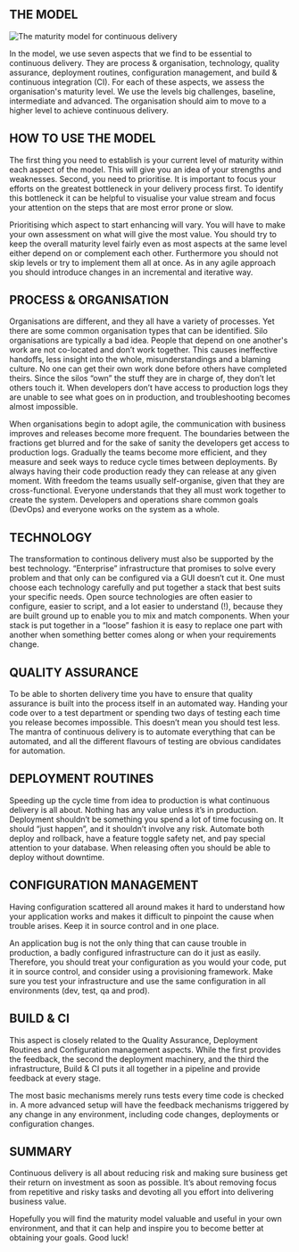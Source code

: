 THE MODEL
---------

![The maturity model for continuous delivery](http://bekkopen.github.io/maturity-model)

In the model, we use seven aspects that we find to be essential to continuous delivery. They are process & organisation, technology, quality assurance, deployment routines, configuration management, and build & continuous integration (CI). For each of these aspects, we assess the organisation's maturity level. We use the levels big challenges, baseline, intermediate and advanced. The organisation should aim to move to a higher level to achieve continuous delivery.

HOW TO USE THE MODEL
--------------------

The first thing you need to establish is your current level of maturity within each aspect of the model. This will give you an idea of your strengths and weaknesses. Second, you need to prioritise. It is important to focus your efforts on the greatest bottleneck in your delivery process first. To identify this bottleneck it can be helpful to visualise your value stream and focus your attention on the steps that are most error prone or slow.

Prioritising which aspect to start enhancing will vary. You will have to make your own assessment on what will give the most value. You should try to keep the overall maturity level fairly even as most aspects at the same level either depend on or complement each other. Furthermore you should not skip levels or try to implement them all at once. As in any agile approach you should introduce changes in an incremental and iterative way.

PROCESS & ORGANISATION
----------------------

Organisations are different, and they all have a variety of processes. Yet there are some common organisation types that can be identified. Silo organisations are typically a bad idea. People that depend on one another's work are not co-located and don’t work together. This causes ineffective handoffs, less insight into the whole, misunderstandings and a blaming culture. No one can get their own work done before others have completed theirs. Since the silos “own” the stuff they are in charge of, they don’t let others touch it. When developers don’t have access to production logs they are unable to see what goes on in production, and troubleshooting becomes almost impossible.

When organisations begin to adopt agile, the communication with business improves and releases become more frequent. The boundaries between the fractions get blurred and for the sake of sanity the developers get access to production logs. Gradually the teams become more efficient, and they measure and seek ways to reduce cycle times between deployments. By always having their code production ready they can release at any given moment. With freedom the teams usually self-organise, given that they are cross-functional. Everyone understands that they all must work together to create the system. Developers and operations share common goals (DevOps) and everyone works on the system as a whole.

TECHNOLOGY
----------

The transformation to continous delivery must also be supported by the best technology. “Enterprise” infrastructure that promises to solve every problem and that only can be configured via a GUI doesn’t cut it. One must choose each technology carefully and put together a stack that best suits your specific needs. Open source technologies are often easier to configure, easier to script, and a lot easier to understand (!), because they are built ground up to enable you to mix and match components. When your stack is put together in a “loose” fashion it is easy to replace one part with another when something better comes along or when your requirements change.

QUALITY ASSURANCE
-----------------

To be able to shorten delivery time you have to ensure that quality assurance is built into the process itself in an automated way. Handing your code over to a test department or spending two days of testing each time you release becomes impossible. This doesn’t mean you should test less. The mantra of continuous delivery is to automate everything that can be automated, and all the different flavours of testing are obvious candidates for automation.

DEPLOYMENT ROUTINES
-------------------

Speeding up the cycle time from idea to production is what continuous delivery is all about. Nothing has any value unless it’s in production. Deployment shouldn’t be something you spend a lot of time focusing on. It should “just happen”, and it shouldn’t involve any risk. Automate both deploy and rollback, have a feature toggle safety net, and pay special attention to your database. When releasing often you should be able to deploy without downtime.

CONFIGURATION MANAGEMENT
------------------------

Having configuration scattered all around makes it hard to understand how your application works and makes it difficult to pinpoint the cause when trouble arises. Keep it in source control and in one place.

An application bug is not the only thing that can cause trouble in production, a badly configured infrastructure can do it just as easily. Therefore, you should treat your configuration as you would your code, put it in source control, and consider using a provisioning framework. Make sure you test your infrastructure and use the same configuration in all environments (dev, test, qa and prod).

BUILD & CI
----------

This aspect is closely related to the Quality Assurance, Deployment Routines and Configuration management aspects. While the first provides the feedback, the second the deployment machinery, and the third the infrastructure, Build & CI puts it all together in a pipeline and provide feedback at every stage.

The most basic mechanisms merely runs tests every time code is checked in. A more advanced setup will have the feedback mechanisms triggered by any change in any environment, including code changes, deployments or configuration changes.

SUMMARY
-------

Continuous delivery is all about reducing risk and making sure business get their return on investment as soon as possible. It’s about removing focus from repetitive and risky tasks and devoting all you effort into delivering business value.

Hopefully you will find the maturity model valuable and useful in your own environment, and that it can help and inspire you to become better at obtaining your goals. Good luck!

